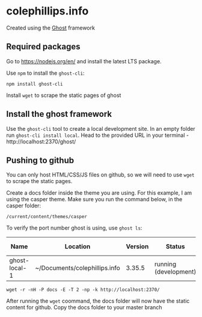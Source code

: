 # colephillips.info


Created using the [Ghost](http://ghost.org) framework


## Required packages

Go to https://nodejs.org/en/ and install the latest LTS package. 

Use `npm` to install the `ghost-cli`:

`npm install ghost-cli`

Install `wget` to scrape the static pages of ghost


## Install the ghost framework

Use the `ghost-cli` tool to create a local development site. In an empty folder run
`ghost-cli install local`. Head to the provided URL in your terminal -  http://localhost:2370/ghost/


## Pushing to github

You can only host HTML/CSS/JS files on github, so we will need to use `wget` to scrape the static pages. 

Create a docs folder inside the theme you are using. For this example, I am using the casper theme. Make sure you run the command below, in the casper folder:

`/current/content/themes/casper`

To verify the port number ghost is using, use `ghost ls`:

| Name  | Location  | Version  | Status  | URL  | Port  | Process Manager  |
|---|---|---|---|---|---|---|
| ghost-local-1  | ~/Documents/colephillips.info  | 3.35.5 | running (development) | http://localhost:2370/  | 2370  | local  |

`wget -r -nH -P docs -E -T 2 -np -k http://localhost:2370/`


After running the `wget` coommand, the docs folder will now have the static content for github. Copy the docs folder to your master branch



